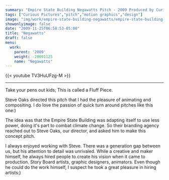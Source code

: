 ```yaml
---
summary: "Empire State Building Negawatts Pitch - 2009 Produced by Curious Pictures"
tags: ["Curious Pictures","pitch","motion graphics","design"]
image: "img/work/empire-state-building-negawatts/empire-state-building-negawatts_header.jpg"
showonlyimage: false
date: "2009-11-25T06:58:53-05:00"
title: "Negawatts"
draft: false
menu:
  work:
    parent: '2009'
    weight: -20091125
    name: "Negawatts"
---
```


{{< youtube TV3HuUFzg-M >}}

---

Take your pens out kids; This is called a Fluff Piece.

Steve Oaks directed this pitch that I had the pleasure of animating and compositing.
I do love the passion of quick turn around pitches like this one:)

The idea was that the Empire State Building was adapting itself to use less power, doing it's part to combat climate change. So their branding agency reached out to Steve Oaks, our director, and asked him to make this concept pitch.

I always enjoyed working with Steve. There was a generation gap between us, but his attention to detail was unrivaled. While a creative and maker himself, he always hired people to create his vision when it came to production. Story Board artists, graphic designers, animators. Even though he could do the work himself, I suspect he took a great pleasure in hiring artists:)
